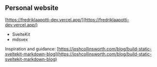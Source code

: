## Personal website
[https://fredriklaapotti-dev.vercel.app/](https://fredriklaapotti-dev.vercel.app/)

* SvelteKit
* mdsvex

Inspiration and guidance: [https://joshcollinsworth.com/blog/build-static-sveltekit-markdown-blog](https://joshcollinsworth.com/blog/build-static-sveltekit-markdown-blog)